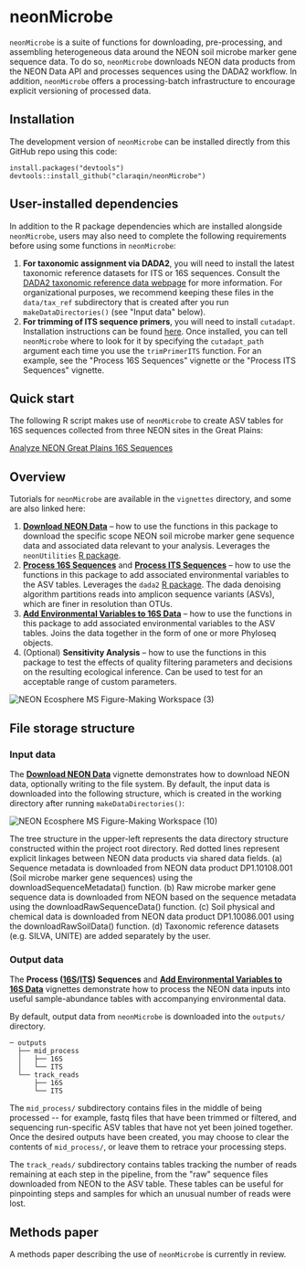 # neonMicrobe

`neonMicrobe` is a suite of functions for downloading, pre-processing, and assembling heterogeneous data around the NEON soil microbe marker gene sequence data. To do so, `neonMicrobe` downloads NEON data products from the NEON Data API and processes sequences using the DADA2 workflow. In addition, `neonMicrobe` offers a processing-batch infrastructure to encourage explicit versioning of processed data.

## Installation

The development version of `neonMicrobe` can be installed directly from this GitHub repo using this code:

```
install.packages("devtools")
devtools::install_github("claraqin/neonMicrobe")
```

## User-installed dependencies

In addition to the R package dependencies which are installed alongside `neonMicrobe`, users may also need to complete the following requirements before using some functions in `neonMicrobe`:

1. **For taxonomic assignment via DADA2**, you will need to install the latest taxonomic reference datasets for ITS or 16S sequences. Consult the [DADA2 taxonomic reference data webpage](https://benjjneb.github.io/dada2/training.html) for more information. For organizational purposes, we recommend keeping these files in the `data/tax_ref` subdirectory that is created after you run `makeDataDirectories()` (see "Input data" below).
2. **For trimming of ITS sequence primers**, you will need to install `cutadapt`. Installation instructions can be found [here](https://cutadapt.readthedocs.io/en/stable/installation.html). Once installed, you can tell `neonMicrobe` where to look for it by specifying the `cutadapt_path` argument each time you use the `trimPrimerITS` function. For an example, see the "Process 16S Sequences" vignette or the "Process ITS Sequences" vignette.

## Quick start

The following R script makes use of `neonMicrobe` to create ASV tables for 16S sequences collected from three NEON sites in the Great Plains:

[Analyze NEON Great Plains 16S Sequences](https://people.ucsc.edu/~claraqin/analyze-neon-greatplains-16s.R)

## Overview

Tutorials for `neonMicrobe` are available in the `vignettes` directory, and some are also linked here:

1. **[Download NEON Data](https://people.ucsc.edu/~claraqin/download-neon-data.html)** – how to use the functions in this package to download the specific scope NEON soil microbe marker gene sequence data and associated data relevant to your analysis. Leverages the `neonUtilities` [R package](https://github.com/NEONScience/NEON-utilities).
2. **[Process 16S Sequences](https://people.ucsc.edu/~claraqin/process-16s-sequences.html)** and **[Process ITS Sequences](https://people.ucsc.edu/~claraqin/process-its-sequences.html)** – how to use the functions in this package to add associated environmental variables to the ASV tables. Leverages the `dada2` [R package](https://github.com/benjjneb/dada2). The dada denoising algorithm partitions reads into amplicon sequence variants (ASVs), which are finer in resolution than OTUs.
3. **[Add Environmental Variables to 16S Data](https://people.ucsc.edu/~claraqin/add-environmental-variables-16s.html)** – how to use the functions in this package to add associated environmental variables to the ASV tables. Joins the data together in the form of one or more Phyloseq objects.
4. (Optional) **Sensitivity Analysis** – how to use the functions in this package to test the effects of quality filtering parameters and decisions on the resulting ecological inference. Can be used to test for an acceptable range of custom parameters.

![NEON Ecosphere MS Figure-Making Workspace (3)](https://user-images.githubusercontent.com/12421420/111393342-ce937d00-8675-11eb-8b63-530aced18352.png)

## File storage structure

### Input data

The **[Download NEON Data](https://people.ucsc.edu/~claraqin/download-neon-data.html)** vignette demonstrates how to download NEON data, optionally writing to the file system. By default, the input data is downloaded into the following structure, which is created in the working directory after running `makeDataDirectories()`:

![NEON Ecosphere MS Figure-Making Workspace (10)](https://user-images.githubusercontent.com/12421420/113089173-f3badc00-919b-11eb-84e6-b7f9a2abbb72.png)

The tree structure in the upper-left represents the data directory structure constructed within the project root directory. Red dotted lines represent explicit linkages between NEON data products via shared data fields. (a) Sequence metadata is downloaded from NEON data product DP1.10108.001 (Soil microbe marker gene sequences) using the downloadSequenceMetadata() function. (b) Raw microbe marker gene sequence data is downloaded from NEON based on the sequence metadata using the downloadRawSequenceData() function. (c) Soil physical and chemical data is downloaded from NEON data product DP1.10086.001 using the downloadRawSoilData() function. (d) Taxonomic reference datasets (e.g. SILVA, UNITE) are added separately by the user.

### Output data

The **Process ([16S](https://people.ucsc.edu/~claraqin/process-16s-sequences.html)/[ITS](https://people.ucsc.edu/~claraqin/process-its-sequences.html)) Sequences** and **[Add Environmental Variables to 16S Data](https://people.ucsc.edu/~claraqin/add-environmental-variables-16s.html)** vignettes demonstrate how to process the NEON data inputs into useful sample-abundance tables with accompanying environmental data.

By default, output data from `neonMicrobe` is downloaded into the `outputs/` directory.

```
─ outputs
  ├── mid_process
  │   ├── 16S
  │   └── ITS
  └── track_reads
      ├── 16S
      └── ITS
```

The `mid_process/` subdirectory contains files in the middle of being processed -- for example, fastq files that have been trimmed or filtered, and sequencing run-specific ASV tables that have not yet been joined together. Once the desired outputs have been created, you may choose to clear the contents of `mid_process/`, or leave them to retrace your processing steps. 

The `track_reads/` subdirectory contains tables tracking the number of reads remaining at each step in the pipeline, from the "raw" sequence files downloaded from NEON to the ASV table. These tables can be useful for pinpointing steps and samples for which an unusual number of reads were lost.

## Methods paper

A methods paper describing the use of `neonMicrobe` is currently in review.
